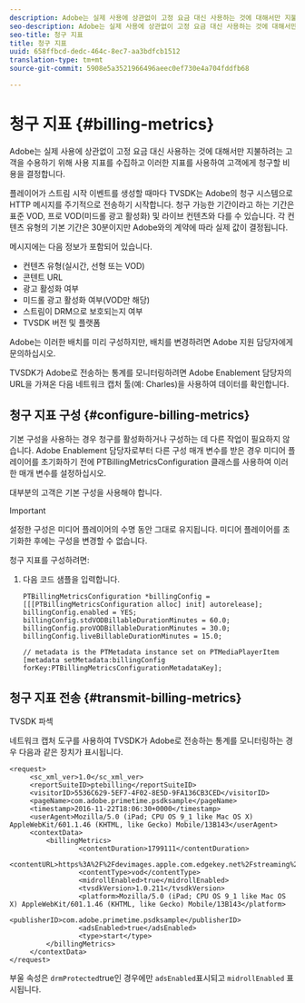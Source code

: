 ```yaml
---
description: Adobe는 실제 사용에 상관없이 고정 요금 대신 사용하는 것에 대해서만 지불하려는 고객을 수용하기 위해 사용 지표를 수집하고 이러한 지표를 사용하여 고객에게 청구할 비용을 결정합니다.
seo-description: Adobe는 실제 사용에 상관없이 고정 요금 대신 사용하는 것에 대해서만 지불하려는 고객을 수용하기 위해 사용 지표를 수집하고 이러한 지표를 사용하여 고객에게 청구할 비용을 결정합니다.
seo-title: 청구 지표
title: 청구 지표
uuid: 658ffbcd-dedc-464c-8ec7-aa3bdfcb1512
translation-type: tm+mt
source-git-commit: 5908e5a3521966496aeec0ef730e4a704fddfb68

---
```



# 청구 지표 {#billing-metrics}

Adobe는 실제 사용에 상관없이 고정 요금 대신 사용하는 것에 대해서만 지불하려는 고객을 수용하기 위해 사용 지표를 수집하고 이러한 지표를 사용하여 고객에게 청구할 비용을 결정합니다.

플레이어가 스트림 시작 이벤트를 생성할 때마다 TVSDK는 Adobe의 청구 시스템으로 HTTP 메시지를 주기적으로 전송하기 시작합니다. 청구 가능한 기간이라고 하는 기간은 표준 VOD, 프로 VOD(미드롤 광고 활성화) 및 라이브 컨텐츠와 다를 수 있습니다. 각 컨텐츠 유형의 기본 기간은 30분이지만 Adobe와의 계약에 따라 실제 값이 결정됩니다.

메시지에는 다음 정보가 포함되어 있습니다.

* 컨텐츠 유형(실시간, 선형 또는 VOD)
* 콘텐트 URL
* 광고 활성화 여부
* 미드롤 광고 활성화 여부(VOD만 해당)
* 스트림이 DRM으로 보호되는지 여부
* TVSDK 버전 및 플랫폼

Adobe는 이러한 배치를 미리 구성하지만, 배치를 변경하려면 Adobe 지원 담당자에게 문의하십시오.

TVSDK가 Adobe로 전송하는 통계를 모니터링하려면 Adobe Enablement 담당자의 URL을 가져온 다음 네트워크 캡처 툴(예: Charles)을 사용하여 데이터를 확인합니다.

## 청구 지표 구성 {#configure-billing-metrics}

기본 구성을 사용하는 경우 청구를 활성화하거나 구성하는 데 다른 작업이 필요하지 않습니다. Adobe Enablement 담당자로부터 다른 구성 매개 변수를 받은 경우 미디어 플레이어를 초기화하기 전에 PTBillingMetricsConfiguration 클래스를 사용하여 이러한 매개 변수를 설정하십시오.

대부분의 고객은 기본 구성을 사용해야 합니다.

>[!IMPORTANT]
>
>설정한 구성은 미디어 플레이어의 수명 동안 그대로 유지됩니다. 미디어 플레이어를 초기화한 후에는 구성을 변경할 수 없습니다.

청구 지표를 구성하려면:

1. 다음 코드 샘플을 입력합니다.

   ```
   PTBillingMetricsConfiguration *billingConfig = [[[PTBillingMetricsConfiguration alloc] init] autorelease]; 
   billingConfig.enabled = YES; 
   billingConfig.stdVODBillableDurationMinutes = 60.0; 
   billingConfig.proVODBillableDurationMinutes = 30.0; 
   billingConfig.liveBillableDurationMinutes = 15.0; 
   
   // metadata is the PTMetadata instance set on PTMediaPlayerItem 
   [metadata setMetadata:billingConfig forKey:PTBillingMetricsConfigurationMetadataKey];
   ```

## 청구 지표 전송 {#transmit-billing-metrics}

TVSDK 파섹

<!--<a id="example_13ABDB1CC0B549968A534765378DA3A0"></a>-->

네트워크 캡처 도구를 사용하여 TVSDK가 Adobe로 전송하는 통계를 모니터링하는 경우 다음과 같은 장치가 표시됩니다.

```
<request> 
     <sc_xml_ver>1.0</sc_xml_ver> 
     <reportSuiteID>ptebilling</reportSuiteID> 
     <visitorID>5536C629-5EF7-4F02-8E5D-9FA136CB3CED</visitorID> 
     <pageName>com.adobe.primetime.psdksample</pageName> 
     <timestamp>2016-11-22T18:06:30+0000</timestamp> 
     <userAgent>Mozilla/5.0 (iPad; CPU OS 9_1 like Mac OS X) AppleWebKit/601.1.46 (KHTML, like Gecko) Mobile/13B143</userAgent> 
     <contextData> 
         <billingMetrics> 
                 <contentDuration>1799111</contentDuration> 
                 <contentURL>https%3A%2F%2Fdevimages.apple.com.edgekey.net%2Fstreaming%2Fexamples%2Fbipbop_16x9%2Fbipbop_16x9_variant.m3u8</contentURL> 
                 <contentType>vod</contentType> 
                 <midrollEnabled>true</midrollEnabled> 
                 <tvsdkVersion>1.0.211</tvsdkVersion> 
                 <platform>Mozilla/5.0 (iPad; CPU OS 9_1 like Mac OS X) AppleWebKit/601.1.46 (KHTML, like Gecko) Mobile/13B143</platform> 
                 <publisherID>com.adobe.primetime.psdksample</publisherID> 
                 <adsEnabled>true</adsEnabled> 
                 <type>start</type> 
         </billingMetrics> 
     </contextData> 
</request>
```

부울 속성은 `drmProtected`true인 경우에만 `adsEnabled`표시되고 `midrollEnabled` 표시됩니다.